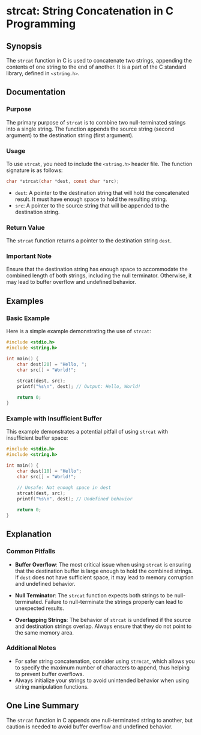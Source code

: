 <!--
Meta Description: # strcat: String Concatenation in C Programming ## Synopsis The `strcat` function in C is used to concatenate two strings, appending the contents of o...
Meta Keywords: string, strcat, dest, strings, destination
-->

# strcat: String Concatenation in C Programming

## Synopsis
The `strcat` function in C is used to concatenate two strings, appending the contents of one string to the end of another. It is a part of the C standard library, defined in `<string.h>`.

## Documentation
### Purpose
The primary purpose of `strcat` is to combine two null-terminated strings into a single string. The function appends the source string (second argument) to the destination string (first argument).

### Usage
To use `strcat`, you need to include the `<string.h>` header file. The function signature is as follows:

```c
char *strcat(char *dest, const char *src);
```

- `dest`: A pointer to the destination string that will hold the concatenated result. It must have enough space to hold the resulting string.
- `src`: A pointer to the source string that will be appended to the destination string.

### Return Value
The `strcat` function returns a pointer to the destination string `dest`.

### Important Note
Ensure that the destination string has enough space to accommodate the combined length of both strings, including the null terminator. Otherwise, it may lead to buffer overflow and undefined behavior.

## Examples
### Basic Example
Here is a simple example demonstrating the use of `strcat`:

```c
#include <stdio.h>
#include <string.h>

int main() {
    char dest[20] = "Hello, ";
    char src[] = "World!";
    
    strcat(dest, src);
    printf("%s\n", dest); // Output: Hello, World!

    return 0;
}
```

### Example with Insufficient Buffer
This example demonstrates a potential pitfall of using `strcat` with insufficient buffer space:

```c
#include <stdio.h>
#include <string.h>

int main() {
    char dest[10] = "Hello";
    char src[] = "World!";
    
    // Unsafe: Not enough space in dest
    strcat(dest, src); 
    printf("%s\n", dest); // Undefined behavior

    return 0;
}
```

## Explanation
### Common Pitfalls
- **Buffer Overflow**: The most critical issue when using `strcat` is ensuring that the destination buffer is large enough to hold the combined strings. If `dest` does not have sufficient space, it may lead to memory corruption and undefined behavior.
  
- **Null Terminator**: The `strcat` function expects both strings to be null-terminated. Failure to null-terminate the strings properly can lead to unexpected results.

- **Overlapping Strings**: The behavior of `strcat` is undefined if the source and destination strings overlap. Always ensure that they do not point to the same memory area.

### Additional Notes
- For safer string concatenation, consider using `strncat`, which allows you to specify the maximum number of characters to append, thus helping to prevent buffer overflows.
- Always initialize your strings to avoid unintended behavior when using string manipulation functions.

## One Line Summary
The `strcat` function in C appends one null-terminated string to another, but caution is needed to avoid buffer overflow and undefined behavior.